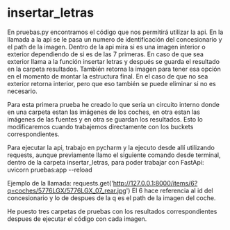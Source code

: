 # insertar_letras
En pruebas.py encontramos el código que nos permitirá utilizar la api. En la llamada a la api se le pasa un numero de identificación del
concesionario y el path de la imagen. Dentro de la api mira si es una imagen interior o exterior dependiendo de si es de las 7 primeras.
En caso de que sea exterior llama a la función insertar letras y después se guarda el resultado en la carpeta resultados. También retorna la
imagen para tener esa opción en el momento de montar la estructura final. En el caso de que no sea exterior retorna interior, pero que eso 
también se puede eliminar si no es necesario.

Para esta primera prueba he creado lo que seria un circuito interno donde en una carpeta estan las imágenes de los coches, en otra estan
las imágenes de las fuentes y en otra se guardan los resultados. Esto lo modificaremos cuando trabajemos directamente con los buckets
correspondientes.

Para ejecutar la api, trabajo en pycharm y la ejecuto desde allí utilizando requests, aunque previamente llamo el siguiente comando desde terminal, 
dentro de la carpeta insertar_letras, para poder trabajar con FastApi:
uvicorn pruebas:app --reload

Ejemplo de la llamada:
requests.get('http://127.0.0.1:8000/items/6?q=coches/5776LGX/5776LGX_07_rear.jpg')
El 6 hace referencia al id del concesionario y lo de despues de la q es el path de la imagen del coche.

He puesto tres carpetas de pruebas con los resultados correspondientes despues de ejecutar el código con cada imagen.
